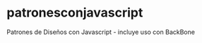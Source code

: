 patronesconjavascript
=====================

Patrones de Diseños con Javascript - incluye uso con BackBone
